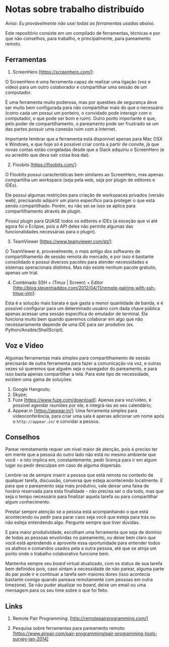 # Notas sobre trabalho distribuído

*Aviso: Eu provavelmente não usei todas as ferramentas usadas abaixo.*

Este repositório consiste em um compilado de ferramentas, técnicas e por que não conselhos, para trabalho, e principalmente, para pareamento remoto.

## Ferramentas

1. ScreenHero [https://screenhero.com/]:

  O ScreenHero é uma ferramenta capaz de realizar uma ligação (voz e vídeo) para um outro colaborador e compartilhar uma sessão de um computador. 

  É uma ferramenta muito poderosa, mas por questões de segurança deve ser muito bem configurada para não compartilhar mais do que o necessário (como cada um possui um ponteiro, o convidado pode interagir com o computador, o que pode ser bom e ruim). Outro ponto importante é que, pelo poder de compartilhamento, o pareamento pode ser frustrado se um das partes possuir uma conexão ruim com a Internet.
  
  Importante lembrar que a ferramenta está disponível apenas para Mac OSX e Windows, e que hoje só é possível criar conta a partir de convite, já que novas contas estão congeladas desde que a Slack adquiriu o ScreenHero (e eu acredito que deva sair coisa boa dai).

2. Floobits [https://floobits.com/]:

  O Floobits possui características bem similares ao ScreenHero, mas apenas compartilha um workspace (seja pela web, seja por plugin de editores e IDEs).
  
  Ele possui algumas restrições para criação de workspaces privados (versão web), precisando adquirir um plano específico para proteger o que está sendo compartilhado. Porém, eu não sei se isso se aplica para compartilhamento através de plugin.
  
  Possui plugin para QUASE todos os editores e IDEs (a exceção que vi até agora foi o Eclipse, pois a API deles não permite algumas das funcionalidades necessárias para o plugin). 
 
3. TeamViewer [https://www.teamviewer.com/pt/]:
   
  O TeamViewer é, provavelmente, o mais antigo dos softwares de compartilhamento de sessão remota do mercado, e por isso é bastante consolidado e possui diversos pacotes para atender necessidades e sistemas operacionais distintos. Mas não existe nenhum pacote gratuito, apenas um trial. 
  
4. Combinado SSH + (Tmux | Screen) + Editor [http://blog.stevenhaddox.com/2012/04/11/remote-pairing-with-ssh-tmux-vim]:
 
  Esta é a solução mais barata e que gasta a menor quantidade de banda, e é possível configurar para um determinado usuário com dada chave pública apenas acessar uma sessão específica do emulador de terminal. Ela funciona muito bem quando queremos colaborar em algo que não necessariamente depende de uma IDE para ser produtivo (ex. Python/Ansible/ShellScript).

## Voz e Video

Algumas ferramentas mais simples para compartilhamento de sessão  precisarão de outra ferramenta para fazer a comunicação via voz, e outras vezes só queremos que alguém seja o navegador do pareamento, e para isso basta apenas compartilhar a tela. Para este tipo de necessidade, existem uma gama de soluções:

1. Google Hangouts;
2. Skype;
3. Fuze [https://www.fuze.com/download]:
   Apenas para voz/vídeo, é possível agendar reuniões por ele, e integrá-las ao seu calendário;
4. Appear.in [https://appear.in/]:
   Uma ferramenta simples para videoconferência, para criar uma sala é apenas adicionar um nome após o ```http://appear.in/``` e convidar a pessoa.

## Conselhos

  Parear remotamente requer um nível maior de atenção, pois é preciso ter em mente que a pessoa do outro lado não está no mesmo ambiente que você - e isto implica em, constantemente, pedir licença para ir em algum lugar ou pedir desculpas em caso de alguma dispersão.
  
  Lembre-se de sempre inserir a pessoa que está remota no contexto de qualquer tarefa, discussão, conversa que esteja acontecendo localmente. E para que o pareamento seja mais produtivo, vale deixar uma faixa de horário reservada para esta finalidade - não precisa ser o dia todo, mas que seja o tempo necessário para finalizar aquela tarefa ou para compartilhar algum conhecimento.
  
  Prestar sempre atenção se a pessoa está acompanhando o que está acontecendo ou pedir para parar caso seja você que esteja para trás ou não esteja entendendo algo. Pergunte sempre que tiver dúvidas.
  
  E para maior produtividade, escolham uma ferramenta que seja de domínio de todas as pessoas envolvidas no pareamento, ou deixe bem claro que você está aprendendo e aproveite essa oportunidade para entender todos os atalhos e comandos usados pela a outra pessoa, até que se atinja um ponto onde o trabalho colaborativo funcione bem.
  
  Mantenha sempre seu *board* virtual atualizado, com os status de sua tarefa bem definidos pois, caso sintam a necessidade de não parear, alguma parte do par pode ir e continuar a tarefa sem maiores dores (isso acontecia bastante comigo quando pareava remotamente com pessoas em outra timezone). Se não puder atualizar no *board*, deixe um email ou uma mensagem para os seu time sobre o que foi feito.
  
## Links

1. Remote Pair Programming: [http://remotepairprogramming.com/]

2. Pesquisa sobre ferramentas para pareamento remoto:
   [https://www.airpair.com/pair-programming/pair-programming-tools-survey-jan-2014]
